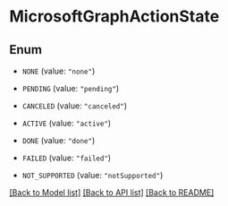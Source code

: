 # MicrosoftGraphActionState

## Enum


* `NONE` (value: `"none"`)

* `PENDING` (value: `"pending"`)

* `CANCELED` (value: `"canceled"`)

* `ACTIVE` (value: `"active"`)

* `DONE` (value: `"done"`)

* `FAILED` (value: `"failed"`)

* `NOT_SUPPORTED` (value: `"notSupported"`)


[[Back to Model list]](../README.md#documentation-for-models) [[Back to API list]](../README.md#documentation-for-api-endpoints) [[Back to README]](../README.md)


